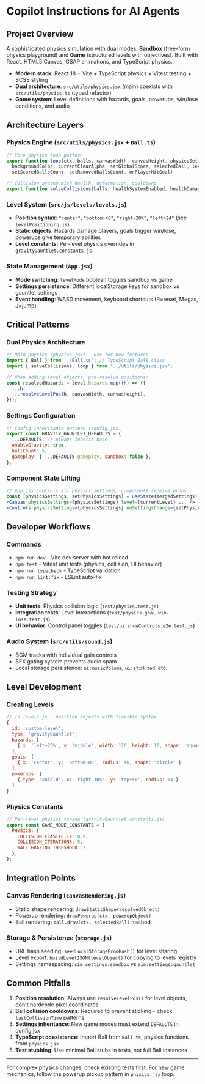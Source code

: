 # Copilot Instructions for AI Agents

## Project Overview

A sophisticated physics simulation with dual modes: **Sandbox** (free-form physics playground) and **Game** (structured levels with objectives). Built with React, HTML5 Canvas, GSAP animations, and TypeScript physics.

- **Modern stack**: React 18 + Vite + TypeScript physics + Vitest testing + SCSS styling
- **Dual architecture**: `src/utils/physics.jsx` (main) coexists with `src/utils/physics.ts` (typed refactor)
- **Game system**: Level definitions with hazards, goals, powerups, win/lose conditions, and audio

## Architecture Layers

### Physics Engine (`src/utils/physics.jsx` + `Ball.ts`)

```javascript
// Core physics loop pattern
export function loop(ctx, balls, canvasWidth, canvasHeight, physicsSettings,
  backgroundColor, currentClearAlpha, setGlobalScore, selectedBall, level,
  setScoredBallsCount, setRemovedBallsCount, onPlayerHitGoal)

// Collision system with health, deformation, cooldowns
export function solveCollisions(balls, healthSystemEnabled, healthDamageMultiplier, ...)
```

### Level System (`src/js/levels/levels.js`)

- **Position syntax**: `"center"`, `"bottom-40"`, `"right-20%"`, `"left+24"` (see `levelPositioning.js`)
- **Static objects**: Hazards damage players, goals trigger win/lose, powerups give temporary abilities
- **Level constants**: Per-level physics overrides in `gravityGauntlet.constants.js`

### State Management (`App.jsx`)

- **Mode switching**: `levelMode` boolean toggles sandbox vs game
- **Settings persistence**: Different localStorage keys for sandbox vs gauntlet settings
- **Event handling**: WASD movement, keyboard shortcuts (R=reset, M=gas, J=jump)

## Critical Patterns

### Dual Physics Architecture

```javascript
// Main physics (physics.jsx) - use for new features
import { Ball } from './Ball.ts'; // TypeScript Ball class
import { solveCollisions, loop } from '../utils/physics.jsx';

// When adding level objects, pre-resolve positions:
const resolvedHazards = level.hazards.map((h) => ({
  ...h,
  ...resolveLevelPos(h, canvasWidth, canvasHeight),
}));
```

### Settings Configuration

```javascript
// Config inheritance pattern (config.jsx)
export const GRAVITY_GAUNTLET_DEFAULTS = {
  ...DEFAULTS, // Always inherit base
  enableGravity: true,
  ballCount: 5,
  gameplay: { ...DEFAULTS.gameplay, sandbox: false },
};
```

### Component State Lifting

```jsx
// App.jsx controls all physics settings, components receive props
const [physicsSettings, setPhysicsSettings] = useState(mergedSettings);
<Canvas physicsSettings={physicsSettings} level={currentLevel} ... />
<Controls physicsSettings={physicsSettings} onSettingsChange={setPhysicsSettings} />
```

## Developer Workflows

### Commands

- `npm run dev` - Vite dev server with hot reload
- `npm test` - Vitest unit tests (physics, collision, UI behavior)
- `npm run typecheck` - TypeScript validation
- `npm run lint:fix` - ESLint auto-fix

### Testing Strategy

- **Unit tests**: Physics collision logic (`test/physics.test.js`)
- **Integration tests**: Level interactions (`test/physics.goal.win-lose.test.js`)
- **UI behavior**: Control panel toggles (`test/ui.showControls.e2e.test.js`)

### Audio System (`src/utils/sound.js`)

- BGM tracks with individual gain controls
- SFX gating system prevents audio spam
- Local storage persistence: `ui:musicVolume`, `ui:sfxMuted`, etc.

## Level Development

### Creating Levels

```javascript
// In levels.js - position objects with flexible syntax
{
  id: 'custom-level',
  type: 'gravityGauntlet',
  hazards: [
    { x: 'left+25%', y: 'middle', width: 120, height: 18, shape: 'square' }
  ],
  goals: [
    { x: 'center', y: 'bottom-80', radius: 40, shape: 'circle' }
  ],
  powerups: [
    { type: 'shield', x: 'right-10%', y: 'top+50', radius: 14 }
  ]
}
```

### Physics Constants

```javascript
// Per-level physics tuning (gravityGauntlet.constants.js)
export const GAME_MODE_CONSTANTS = {
  PHYSICS: {
    COLLISION_ELASTICITY: 0.9,
    COLLISION_ITERATIONS: 5,
    WALL_GRAZING_THRESHOLD: 2,
  },
};
```

## Integration Points

### Canvas Rendering (`canvasRendering.js`)

- Static shape rendering: `drawStaticShape(resolvedObject)`
- Powerup rendering: `drawPowerup(ctx, powerupObject)`
- Ball rendering: `ball.draw(ctx, selectedBall)` method

### Storage & Persistence (`storage.js`)

- URL hash seeding: `seedLocalStorageFromHash()` for level sharing
- Level export: `buildLevelJSON(levelObject)` for copying to levels registry
- Settings namespacing: `sim:settings:sandbox` vs `sim:settings:gauntlet`

## Common Pitfalls

1. **Position resolution**: Always use `resolveLevelPos()` for level objects, don't hardcode pixel coordinates
2. **Ball collision cooldowns**: Required to prevent sticking - check `lastCollisionTime` patterns
3. **Settings inheritance**: New game modes must extend `DEFAULTS` in config.jsx
4. **TypeScript coexistence**: Import Ball from `Ball.ts`, physics functions from `physics.jsx`
5. **Test stubbing**: Use minimal Ball stubs in tests, not full Ball instances

---

For complex physics changes, check existing tests first. For new game mechanics, follow the powerup pickup pattern in `physics.jsx` loop.
